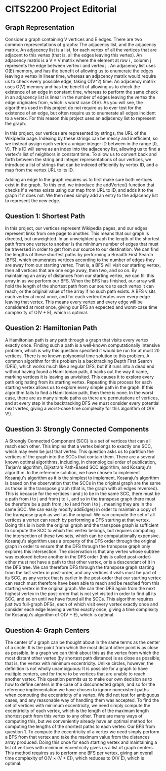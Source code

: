 # CITS2200 Project Editorial

## Graph Representation
Consider a graph containing V vertices and E edges. There are two common representations of graphs: The adjacency list, and the adjacency matrix. An adjacency list is a list, for each vertex of all the vertices that are adjacent to this vertex (that is, all the edges leaving this vertex). An adjacency matrix is a V × V matrix where the element at row i , column j represents the edge between vertex i and vertex j . An adjacency list uses O(E) memory, and has the benefit of allowing us to enumerate the edges leaving a vertex in linear time, whereas an adjacency matrix would require us to check every possible edge, taking O(V^2) time. An adjacency matrix uses O(V) memory and has the benefit of allowing us to check the existence of an edge in constant time, whereas to perform the same check in an adjacency list is linear in the number of edges leaving the vertex the edge originates from, which is worst case O(V). As you will see, the algorithms used in this project do not require us to ever test for the existence of an edge, but often require us to enumerate all edges incident to a vertex. For this reason this project uses an adjacency list to represent the graph.

In this project, our vertices are represented by strings, the URL of the Wikipedia page. Indexing by these strings can be messy and inefficient, so we instead assign each vertex a unique integer ID between in the range [0, V). This ID will serve as an index into the adjacency list, allowing us to find a vertex's list of neighbors in constant time. To allow us to convert back and forth between the string and integer representations of our vertices, we introduce a list of strings that can be indexed efficiently by vertex ID, and a map from the vertex URL to its ID.

Adding an edge to the graph requires us to first make sure both vertices exist in the graph.
To this end, we introduce the addVertex() function that checks if a vertex exists using our
map from URL to ID, and adds it to the graph if it does not. We then need simply add an
entry to the adjacency list to represent the new edge.

## Question 1: Shortest Path
In this project, our vertices represent Wikipedia pages, and our edges represent links from one page to another. This means that our graph is directed, but unweighted. In an unweighted graph the length of the shortest path from one vertex to another is the minimum number of edges that must be traversed in order to get from our source to our destination. We can find the lengths of these shortest paths by performing a Breadth First Search (BFS), which enumerates vertices according to the number of edges they are away from our starting vertex. That is, a BFS will visit our starting vertex, then all vertices that are one edge away, then two, and so on. By maintaining an array of distances from our starting vertex, we can fill this array in as we perform our BFS. When the BFS has finished, our array will hold the length of the shortest path from our source to each vertex it can reach, or the original value of the array if no such path exists. A BFS visits each vertex at most once, and for each vertex iterates over every edge leaving that vertex. This means every vertex and every edge will be considered at most once, giving our BFS an expected and worst-case time complexity of O(V + E), which is optimal.

## Question 2: Hamiltonian Path
A Hamiltonian path is any path through a graph that visits every vertex exactly once. Finding such a path is a well-known computationally intensive problem, which is why this question specified it would be run for at most 20 vertices. There is no known polynomial time solution to this problem. A common algorithm for this problem is a backtracking Depth First Search (DFS), which works much like a regular DFS, but if it runs into a dead end without having found a Hamiltonian path, it backs out the way it came, marking vertices it is leaving as unvisited. This causes it to explore every path originating from its starting vertex. Repeating this process for each starting vertex allows us to explore every simple path in the graph. If this algorithm fails to find a Hamiltonian path, then there is none. In the worst case, there are as many simple paths as there are permutations of vertices, and at every step in the backtracking DFS we must consider every potential next vertex, giving a worst-case time complexity for this algorithm of O(V V!).

## Question 3: Strongly Connected Components
A Strongly Connected Component (SCC) is a set of vertices that can all reach each other. This implies that a vertex belongs to exactly one SCC, which may even be just that vertex. This question asks us to partition the vertices of the graph into the SCCs that contain them. There are a several known optimal algorithms, including, in chronological order of publication, Tarjan's algorithm, Dijkstra's Path-Based SCC algorithm, and Kosaraju's algorithm. In the reference solution, we have chosen to implement Kosaraju's algorithm as it is the simplest to implement. Kosaraju's algorithm is based on the observation that the SCCs in the original graph are the same as those in the transpose graph (that is, the graph with all edges reversed). This is because for the vertices i and j to be in the same SCC, there must be a path from i to j and from j to i , and so in the transpose graph there must be therefore be a path from j to i and from i to j , meaning they are in the same SCC. We can easily modify addEdge() in order to maintain a copy of the transpose graph as well as the original. We can compute the set of all vertices a vertex can reach by performing a DFS starting at that vertex. Doing this is in both the original graph and the transpose graph is sufficient to compute the SCC to which this vertex belongs, but requires computing the intersection of these two sets, which can be computationally expensive. Kosaraju's algorithm uses a property of the DFS order through the original graph in order to ensure that the DFS through the transpose graph only explores this intersection. The observation is that any vertex whose subtree was explored before another in the DFS order (this is called post-order) either must not have a path to that other vertex, or is a descendant of it in the DFS tree. We can therefore DFS through the transpose graph starting from the last vertex in post-order, and any vertices it visits must be part of its SCC, as any vertex that is earlier in the post-order that our starting vertex can reach must therefore have been able to reach and be reached from this starting vertex in the original graph. We can then DFS again from the next highest vertex in the post-order that is not yet visited in order to find all its SCC, and so on until we have found all the SCCs. This algorithm requires just two full-graph DFSs, each of which visit every vertex exactly once and consider each edge leaving a vertex exactly once, giving a time complexity for Kosaraju's algorithm of O(V + E), which is optimal.

## Question 4: Graph Centers
The center of a graph can be thought about in the same terms as the center of a circle: It is the point from which the most distant other point is as close as possible. In a graph we can think about this as the vertex from which the most distant other vertex (by shortest path distance) is as close as possible; that is, the vertex with minimum eccentricity. Unlike circles, however, the definition is not wholly unambiguous: It is possible for a graph to have multiple centers, and for there to be vertices that are unable to reach another vertex. This question permits us to make our own decision as to how to define centers in the case of a disconnected graph, and so for the reference implementation we have chosen to ignore nonexistent paths when computing the eccentricity of a vertex. We did not test for ambiguous cases, and any reasonable way of handling them was accepted. To find the set of vertices with minimum eccentricity, we need simply compute the eccentricity of each vertex, which is the length of the maximum length shortest path from this vertex to any other. There are many ways of computing this, but we conveniently already have an optimal method for computing the lengths of the shortest paths to each vertex: Our BFS from question 1. To compute the eccentricity of a vertex we need simply perform a BFS from that vertex and take the maximum value from the distances array produced. Doing this once for each starting vertex and maintaining a list of vertices with minimum eccentricity gives us a list of graph centers. This method requires us to perform one BFS per vertex, giving an overall time complexity of O(V × (V + E)), which reduces to O(V E), which is optimal.